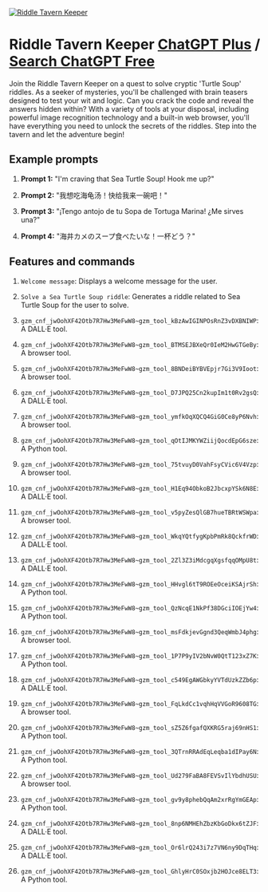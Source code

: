 
[![Riddle Tavern Keeper](https://files.oaiusercontent.com/file-GEKD2TWQOpjjHwMMgZqGIbyN?se=2123-10-17T15%3A58%3A36Z&sp=r&sv=2021-08-06&sr=b&rscc=max-age%3D31536000%2C%20immutable&rscd=attachment%3B%20filename%3D223eb837-b5e5-4bb4-a442-534b820069a1.png&sig=DgTa7rL3nu3Nhqc7CIrTFW1QLpcEOaXFp1QL%2Bsin1hw%3D)](https://chat.openai.com/g/g-TLpyKHLq5-riddle-tavern-keeper)

# Riddle Tavern Keeper [ChatGPT Plus](https://chat.openai.com/g/g-TLpyKHLq5-riddle-tavern-keeper) / [Search ChatGPT Free](https://gptcall.net/index.html#/?search=Riddle%20Tavern%20Keeper)

Join the Riddle Tavern Keeper on a quest to solve cryptic 'Turtle Soup' riddles. As a seeker of mysteries, you'll be challenged with brain teasers designed to test your wit and logic. Can you crack the code and reveal the answers hidden within? With a variety of tools at your disposal, including powerful image recognition technology and a built-in web browser, you'll have everything you need to unlock the secrets of the riddles. Step into the tavern and let the adventure begin!

## Example prompts

1. **Prompt 1:** "I'm craving that Sea Turtle Soup! Hook me up?"

2. **Prompt 2:** "我想吃海龟汤！快给我来一碗吧！"

3. **Prompt 3:** "¡Tengo antojo de tu Sopa de Tortuga Marina! ¿Me sirves una?"

4. **Prompt 4:** "海井カメのスープ食べたいな！一杯どう？"

## Features and commands

1. `Welcome message`: Displays a welcome message for the user.

2. `Solve a Sea Turtle Soup riddle`: Generates a riddle related to Sea Turtle Soup for the user to solve.

3. `gzm_cnf_jwOohXF42Otb7R7Hw3MeFwW8~gzm_tool_kBzAwIGINPOsRnZ3vDXBNIWP`: A DALL·E tool.

4. `gzm_cnf_jwOohXF42Otb7R7Hw3MeFwW8~gzm_tool_BTMSEJBXeQr0IeM2HwGTGeBy`: A browser tool.

5. `gzm_cnf_jwOohXF42Otb7R7Hw3MeFwW8~gzm_tool_8BNDeiBYBVEpjr7Gi3V9Ioot`: A browser tool.

6. `gzm_cnf_jwOohXF42Otb7R7Hw3MeFwW8~gzm_tool_D7JPQ25Cn2kupIm1t0Rv2gsQ`: A DALL·E tool.

7. `gzm_cnf_jwOohXF42Otb7R7Hw3MeFwW8~gzm_tool_ymfkOqXQCQ4GiG0Ce8yP6Nvh`: A browser tool.

8. `gzm_cnf_jwOohXF42Otb7R7Hw3MeFwW8~gzm_tool_qOtIJMKYWZiijQocdEpG6sze`: A Python tool.

9. `gzm_cnf_jwOohXF42Otb7R7Hw3MeFwW8~gzm_tool_75tvuyD0VahFsyCVic6V4Vzp`: A browser tool.

10. `gzm_cnf_jwOohXF42Otb7R7Hw3MeFwW8~gzm_tool_H1Eq94ObkoB2JbcxpYSk6N8E`: A DALL·E tool.

11. `gzm_cnf_jwOohXF42Otb7R7Hw3MeFwW8~gzm_tool_v5pyZesQlGB7hueTBRtWSWpa`: A browser tool.

12. `gzm_cnf_jwOohXF42Otb7R7Hw3MeFwW8~gzm_tool_WkqYQtfygKpbPmRk8QckfrWD`: A DALL·E tool.

13. `gzm_cnf_jwOohXF42Otb7R7Hw3MeFwW8~gzm_tool_2Zl3Z3iMdcgqXgsfqqOMpU8t`: A DALL·E tool.

14. `gzm_cnf_jwOohXF42Otb7R7Hw3MeFwW8~gzm_tool_HHvgl6tT9ROEeOceiKSAjrSh`: A Python tool.

15. `gzm_cnf_jwOohXF42Otb7R7Hw3MeFwW8~gzm_tool_QzNcqE1NkPf38DGciIOEjYw4`: A Python tool.

16. `gzm_cnf_jwOohXF42Otb7R7Hw3MeFwW8~gzm_tool_msFdkjevGgnd3QeqWmbJ4phg`: A browser tool.

17. `gzm_cnf_jwOohXF42Otb7R7Hw3MeFwW8~gzm_tool_1P7P9yIV2bNvW0QtT123xZ7K`: A Python tool.

18. `gzm_cnf_jwOohXF42Otb7R7Hw3MeFwW8~gzm_tool_c549EgAWGbkyYVTdUzkZZb6p`: A DALL·E tool.

19. `gzm_cnf_jwOohXF42Otb7R7Hw3MeFwW8~gzm_tool_FqLkdCc1vqhHqVVGoR9608TG`: A browser tool.

20. `gzm_cnf_jwOohXF42Otb7R7Hw3MeFwW8~gzm_tool_sZ5Z6fgafQXKRG5raj69nHS1`: A Python tool.

21. `gzm_cnf_jwOohXF42Otb7R7Hw3MeFwW8~gzm_tool_3QTrnRRAdEqLeqba1dIPay6N`: A Python tool.

22. `gzm_cnf_jwOohXF42Otb7R7Hw3MeFwW8~gzm_tool_Ud279FaBA8FEVSvIlYbdhUSU`: A browser tool.

23. `gzm_cnf_jwOohXF42Otb7R7Hw3MeFwW8~gzm_tool_gv9y8phebQqAm2xrRgYmGEAp`: A Python tool.

24. `gzm_cnf_jwOohXF42Otb7R7Hw3MeFwW8~gzm_tool_8np6NMHEhZbzKbGoDkx6tZJF`: A DALL·E tool.

25. `gzm_cnf_jwOohXF42Otb7R7Hw3MeFwW8~gzm_tool_Or6lrQ243i7z7VN6ny9DqTHq`: A DALL·E tool.

26. `gzm_cnf_jwOohXF42Otb7R7Hw3MeFwW8~gzm_tool_GhlyHrC0SOxjb2HOJce8ELT3`: A Python tool.


